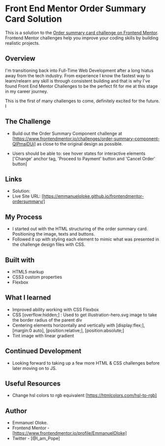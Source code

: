# Front End Mentor Order Summary Card Solution

This is a solution to the [Order summary card challenge on Frontend Mentor](https://www.frontendmentor.io/challenges/order-summary-component-QlPmajDUj). Frontend Mentor challenges help you improve your coding skills by building realistic projects.

## Overview

I'm transitioning back into Full-Time Web Development after a long hiatus away from the tech industry. From experience I know the fastest way to learn/relearn any skill is through consistent building and that is why I've found Front End Mentor Challenges to be the perfect fit for me at this stage in my career journey.

This is the first of many challenges to come, definitely excited for the future. I

## The Challenge

- Build out the Order Summary Component challenge at [https://www.frontendmentor.io/challenges/order-summary-component-QlPmajDUj] as close to the original design as possible.

- Users should be able to:
  see hover states for interactive elements ['Change' anchor tag, 'Proceed to Payment' button and 'Cancel Order' button]

## Links

- Solution:
- Live Site URL: [https://emmanueloloke.github.io/frontendmentor-ordersummary/]

## My Process

- I started out with the HTML structuring of the order summary card. Positioning the image, texts and buttons.
- Followed it up with styling each element to mimic what was presented in the challenge design files with CSS.

## Built with

- HTML5 markup
- CSS3 custom properties
- Flexbox

## What I learned

- Improved ability working with CSS Flexbox
- CSS [overflow:hidden;] : Used to get illustration-hero.svg image to take the border radius of the parent div
- Centering elements horizontally and vertically with [display:flex;], [margin:0 auto], [position:relative;], [position:absolute;]
- Tint image with linear gradient

## Continued Development

- Looking forward to taking up a few more HTML & CSS challenges before later moving on to JS.

## Useful Resources

- Change hsl colors to rgb equivalent [https://htmlcolors.com/hsl-to-rgb]

## Author

- Emmanuel Oloke.
- Frontend Mentor - [https://www.frontendmentor.io/profile/EmmanuelOloke]
- Twitter - [@I_am_Pope]
